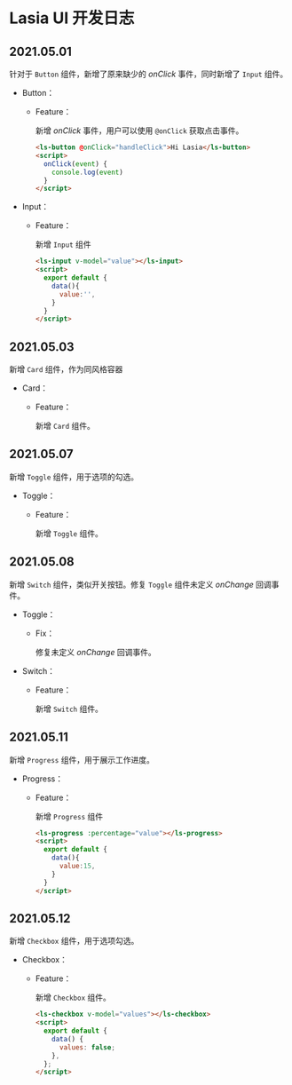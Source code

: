 # Lasia UI 开发日志

## 2021.05.01

针对于 `Button` 组件，新增了原来缺少的 _onClick_ 事件，同时新增了 `Input` 组件。

- Button：

  - Feature：

    新增 _onClick_ 事件，用户可以使用 `@onClick` 获取点击事件。

    ```html
    <ls-button @onClick="handleClick">Hi Lasia</ls-button>
    <script>
      onClick(event) {
        console.log(event)
      }
    </script>
    ```

- Input：

  - Feature：

    新增 `Input` 组件

    ```html
    <ls-input v-model="value"></ls-input>
    <script>
      export default {
        data(){
          value:'',
        }
      }
    </script>
    ```

## 2021.05.03

新增 `Card` 组件，作为同风格容器

- Card：

  - Feature：

    新增 `Card` 组件。

## 2021.05.07

新增 `Toggle` 组件，用于选项的勾选。

- Toggle：

  - Feature：

    新增 `Toggle` 组件。

## 2021.05.08

新增 `Switch` 组件，类似开关按钮。修复 `Toggle` 组件未定义 _onChange_ 回调事件。

- Toggle：

  - Fix：

    修复未定义 _onChange_ 回调事件。

- Switch：

  - Feature：

    新增 `Switch` 组件。

## 2021.05.11

新增 `Progress` 组件，用于展示工作进度。

- Progress：

  - Feature：

    新增 `Progress` 组件

    ```html
    <ls-progress :percentage="value"></ls-progress>
    <script>
      export default {
        data(){
          value:15,
        }
      }
    </script>
    ```

## 2021.05.12

新增 `Checkbox` 组件，用于选项勾选。

- Checkbox：

  - Feature：

    新增 `Checkbox` 组件。

    ```html
    <ls-checkbox v-model="values"></ls-checkbox>
    <script>
      export default {
        data() {
          values: false;
        },
      };
    </script>
    ```
